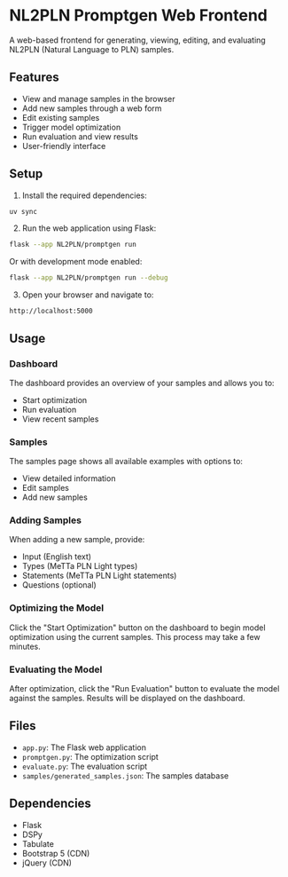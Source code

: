 # NL2PLN Promptgen Web Frontend

A web-based frontend for generating, viewing, editing, and evaluating NL2PLN (Natural Language to PLN) samples.

## Features

- View and manage samples in the browser
- Add new samples through a web form
- Edit existing samples
- Trigger model optimization
- Run evaluation and view results
- User-friendly interface

## Setup

1. Install the required dependencies:

```bash
uv sync
```

2. Run the web application using Flask:

```bash
flask --app NL2PLN/promptgen run
```

Or with development mode enabled:

```bash
flask --app NL2PLN/promptgen run --debug
```

3. Open your browser and navigate to:

```
http://localhost:5000
```

## Usage

### Dashboard

The dashboard provides an overview of your samples and allows you to:
- Start optimization
- Run evaluation
- View recent samples

### Samples

The samples page shows all available examples with options to:
- View detailed information
- Edit samples
- Add new samples

### Adding Samples

When adding a new sample, provide:
- Input (English text)
- Types (MeTTa PLN Light types)
- Statements (MeTTa PLN Light statements)
- Questions (optional)

### Optimizing the Model

Click the "Start Optimization" button on the dashboard to begin model optimization using the current samples. This process may take a few minutes.

### Evaluating the Model

After optimization, click the "Run Evaluation" button to evaluate the model against the samples. Results will be displayed on the dashboard.

## Files

- `app.py`: The Flask web application
- `promptgen.py`: The optimization script
- `evaluate.py`: The evaluation script
- `samples/generated_samples.json`: The samples database

## Dependencies

- Flask
- DSPy
- Tabulate
- Bootstrap 5 (CDN)
- jQuery (CDN)
